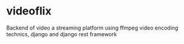 # videoflix
Backend of video a streaming platform using ffmpeg video encoding technics, django and django rest framework
